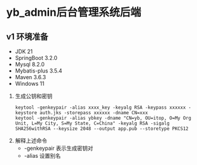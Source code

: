 # yb_admin后台管理系统后端

## v1 环境准备
* JDK 21
* SpringBoot 3.2.0
* Mysql 8.2.0
* Mybatis-plus 3.5.4
* Maven 3.6.3
* Windows 11

1. 生成公钥和密钥
    ```shell
   keytool -genkeypair -alias xxxx_key -keyalg RSA -keypass xxxxxx -keystore auth.jks -storepass xxxxxx -dname CN=xxx
   keytool -genkeypair -alias ybkey -dname "CN=yb, OU=itop, O=My Org Unit, L=My City, S=My State, C=China" -keyalg RSA -sigalg SHA256withRSA --keysize 2048 --output app.pub --storetype PKCS12
2. 解释上述命令
   * -genkeypair 表示生成密钥对
   * -alias 设置别名


